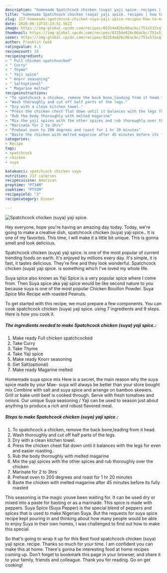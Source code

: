 ```yaml
---
description: "homemade Spatchcock chicken (suya) yaji spice. recipes | how to make the best Spatchcock chicken (suya) yaji spice."
title: "homemade Spatchcock chicken (suya) yaji spice. recipes | how to make the best Spatchcock chicken (suya) yaji spice."
slug: 127-homemade-spatchcock-chicken-suya-yaji-spice-recipes-how-to-make-the-best-spatchcock-chicken-suya-yaji-spice
date: 2020-06-13T15:23:51.562Z
image: https://img-global.cpcdn.com/recipes/02254e82bc06acbc/751x532cq70/spatchcock-chicken-suya-yaji-spice-recipe-main-photo.jpg
thumbnail: https://img-global.cpcdn.com/recipes/02254e82bc06acbc/751x532cq70/spatchcock-chicken-suya-yaji-spice-recipe-main-photo.jpg
cover: https://img-global.cpcdn.com/recipes/02254e82bc06acbc/751x532cq70/spatchcock-chicken-suya-yaji-spice-recipe-main-photo.jpg
author: Franklin Cook
ratingvalue: 4.1
reviewcount: 10
recipeingredient:
- " Full chicken spatchcocked"
- " Curry"
- " Thyme"
- " Yaji spice"
- " Knorr seasoning"
- " Saltoptional"
- " Magarine melted"
recipeinstructions:
- "To spatchcock a chicken, remove the back bone,leading from it head."
- "Wash thoroughly and cut off half parts of the legs."
- "Dry with a clean kitchen towel."
- "Press the chicken chest flat down until it balances with the legs for even and easier roasting.."
- "Rub the body thoroughly with melted magarine"
- "Mix the yaji spices with the other spices and rub thoroughly over the chicken"
- "Marinate for 2 to 3hrs"
- "Preheat oven to 200 degrees and roast for 1 hr 20 minutes"
- "Baste the chicken with melted magarine after 45 minutes before its fully roasted"
categories:
- Recipe
tags:
- spatchcock
- chicken
- suya

katakunci: spatchcock chicken suya 
nutrition: 217 calories
recipecuisine: American
preptime: "PT34M"
cooktime: "PT55M"
recipeyield: "3"
recipecategory: Dinner

---
```



![Spatchcock chicken (suya) yaji spice.](https://img-global.cpcdn.com/recipes/02254e82bc06acbc/751x532cq70/spatchcock-chicken-suya-yaji-spice-recipe-main-photo.jpg)

Hey everyone, hope you're having an amazing day today. Today, we're going to make a creative dish, spatchcock chicken (suya) yaji spice.. It is one of my favorites. This time, I will make it a little bit unique. This is gonna smell and look delicious.

Spatchcock chicken (suya) yaji spice. is one of the most popular of current trending foods on earth. It's enjoyed by millions every day. It's simple, it is fast, it tastes delicious. They're fine and they look wonderful. Spatchcock chicken (suya) yaji spice. is something which I've loved my whole life.

Suya spice also known as Yaji Spice is a very popular spice where I come from. Then Suya spice aka yaji spice would be like second nature to you because suya is one of the most popular Chicken Bouillon Powder. Suya Spice Mix Recipe with roasted Peanuts.


To get started with this recipe, we must prepare a few components. You can cook spatchcock chicken (suya) yaji spice. using 7 ingredients and 9 steps. Here is how you cook it.

<!--inarticleads1-->

##### The ingredients needed to make Spatchcock chicken (suya) yaji spice.:

1. Make ready  Full chicken spatchcocked
1. Take  Curry
1. Take  Thyme
1. Take  Yaji spice
1. Make ready  Knorr seasoning
1. Get  Salt(optional)
1. Make ready  Magarine melted


Homemade suya spice mix Here is a secret, the main reason why the suya spice made by your Mae- suya will always be better than your store bought mix Combine with salt and suya spice and arrange on bamboo skewers. Grill or bake until beef is cooked through. Serve with fresh tomatoes and onions. Our unique Suya seasoning / Yaji can be used to season just about anything to produce a rich and robust flavored meal. 

<!--inarticleads2-->

##### Steps to make Spatchcock chicken (suya) yaji spice.:

1. To spatchcock a chicken, remove the back bone,leading from it head.
1. Wash thoroughly and cut off half parts of the legs.
1. Dry with a clean kitchen towel.
1. Press the chicken chest flat down until it balances with the legs for even and easier roasting..
1. Rub the body thoroughly with melted magarine
1. Mix the yaji spices with the other spices and rub thoroughly over the chicken
1. Marinate for 2 to 3hrs
1. Preheat oven to 200 degrees and roast for 1 hr 20 minutes
1. Baste the chicken with melted magarine after 45 minutes before its fully roasted


This seasoning is the magic youve been waiting for. It can be used dry or mixed into a paste for basting or as a marinade. This spice is made with peppers. Suya Spice (Suya Pepper) is the special blend of peppers and spices that is used to make Nigerian Suya. But the requests for suya spice recipe kept pouring in and thinking about how many people would be able to enjoy Suya in their own homes, I was challenged to find out how to make this special. 

So that's going to wrap it up for this Best food spatchcock chicken (suya) yaji spice. recipe. Thanks so much for your time. I am confident you can make this at home. There's gonna be interesting food at home recipes coming up. Don't forget to bookmark this page in your browser, and share it to your family, friends and colleague. Thank you for reading. Go on get cooking!
